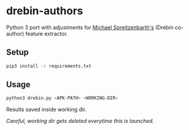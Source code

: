 # drebin-authors

Python 3 port with adjustments for [Michael Spreitzenbarth's](https://www.dropbox.com/scl/fi/glssfbxh1pfotqrvnooxh/feature-extractor.tar.gz?e=5&file_subpath=%2Ffeature-extractor&rlkey=gx9v48scttwgm72eloloil08e) (Drebin co-author) feature extractor.

## Setup
```bash
pip3 install -r requirements.txt
```

## Usage
```bash
python3 drebin.py <APK-PATH> <WORKING-DIR>
```
Results saved inside working dir.

*Careful, working dir gets deleted everytime this is launched.*
